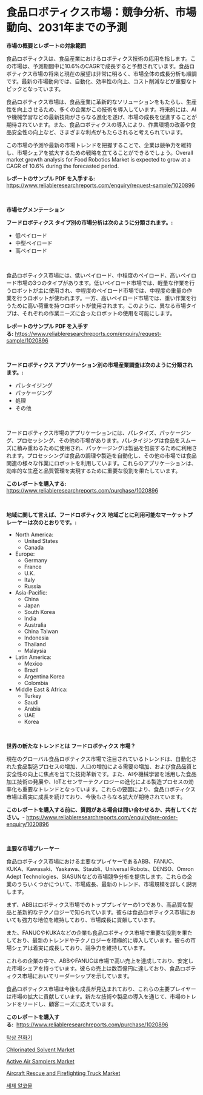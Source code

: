 <p><h1>食品ロボティクス市場：競争分析、市場動向、2031年までの予測</h1></p><p><strong>市場の概要とレポートの対象範囲</strong></p>
<p><p>食品ロボティクスは、食品産業におけるロボティクス技術の応用を指します。この市場は、予測期間中に10.6%のCAGRで成長すると予想されています。食品ロボティクス市場の将来と現在の展望は非常に明るく、市場全体の成長分析も順調です。最新の市場動向では、自動化、効率性の向上、コスト削減などが重要なトピックとなっています。</p><p>食品ロボティクス市場は、食品産業に革新的なソリューションをもたらし、生産性を向上させるため、多くの企業がこの技術を導入しています。将来的には、AIや機械学習などの最新技術がさらなる進化を遂げ、市場の成長を促進することが期待されています。また、食品ロボティクスの導入により、作業環境の改善や食品安全性の向上など、さまざまな利点がもたらされると考えられています。</p><p>この市場の予測や最新の市場トレンドを把握することで、企業は競争力を維持し、市場シェアを拡大するための戦略を立てることができるでしょう。Overall market growth analysis for Food Robotics Market is expected to grow at a CAGR of 10.6% during the forecasted period.</p></p>
<p><strong>レポートのサンプル PDF を入手する:</strong> <a href="https://www.reliableresearchreports.com/enquiry/request-sample/1020896">https://www.reliableresearchreports.com/enquiry/request-sample/1020896</a></p>
<p>&nbsp;</p>
<p><strong>市場セグメンテーション</strong></p>
<p><strong>フードロボティクス タイプ別の市場分析は次のように分類されます。:</strong></p>
<p><ul><li>低ペイロード</li><li>中型ペイロード</li><li>高ペイロード</li></ul></p>
<p>&nbsp;</p>
<p><p>食品ロボティクス市場には、低いペイロード、中程度のペイロード、高いペイロード市場の3つのタイプがあります。低いペイロード市場では、軽量な作業を行うロボットが主に使用され、中程度のペイロード市場では、中程度の重量の作業を行うロボットが使われます。一方、高いペイロード市場では、重い作業を行うために高い荷重を持つロボットが使用されます。このように、異なる市場タイプは、それぞれの作業ニーズに合ったロボットの使用を可能にします。</p></p>
<p><strong>レポートのサンプル PDF を入手する:</strong>&nbsp;<a href="https://www.reliableresearchreports.com/enquiry/request-sample/1020896">https://www.reliableresearchreports.com/enquiry/request-sample/1020896</a></p>
<p>&nbsp;</p>
<p><strong> フードロボティクス アプリケーション別の市場産業調査は次のように分類されます。:</strong></p>
<p><ul><li>パレタイジング</li><li>パッケージング</li><li>処理</li><li>その他</li></ul></p>
<p>&nbsp;</p>
<p><p>フードロボティクス市場のアプリケーションには、パレタイズ、パッケージング、プロセッシング、その他の市場があります。パレタイジングは食品をスムーズに積み重ねるために使用され、パッケージングは製品を包装するために利用されます。プロセッシングは食品の調理や製造を自動化し、その他の市場では食品関連の様々な作業にロボットを利用しています。これらのアプリケーションは、効率的な生産と品質管理を実現するために重要な役割を果たしています。</p></p>
<p><strong>このレポートを購入する:</strong>&nbsp; <a href="https://www.reliableresearchreports.com/purchase/1020896">https://www.reliableresearchreports.com/purchase/1020896</a></p>
<p>&nbsp;</p>
<p><strong>地域に関して言えば、フードロボティクス 地域ごとに利用可能なマーケットプレーヤーは次のとおりです。:</strong></p>
<p><ul>
    <li>
        North America:
        <ul>
            <li>United States</li>
            <li>Canada</li>
        </ul>
    </li>
    <li>
        Europe:
        <ul>
            <li>Germany</li>
            <li>France</li>
            <li>U.K.</li>
            <li>Italy</li>
            <li>Russia</li>
        </ul>
    </li>
    <li>
        Asia-Pacific:
        <ul>
            <li>China</li>
            <li>Japan</li>
            <li>South Korea</li>
            <li>India</li>
            <li>Australia</li>
            <li>China Taiwan</li>
            <li>Indonesia</li>
            <li>Thailand</li>
            <li>Malaysia</li>
        </ul>
    </li>
    <li>
        Latin America:
        <ul>
            <li>Mexico</li>
            <li>Brazil</li>
            <li>Argentina Korea</li>
            <li>Colombia</li>
        </ul>
    </li>
    <li>
        Middle East & Africa:
        <ul>
            <li>Turkey</li>
            <li>Saudi</li>
            <li>Arabia</li>
            <li>UAE</li>
            <li>Korea</li>
        </ul>
    </li>
    </ul></p>
<p>&nbsp;</p>
<p><strong>世界の新たなトレンドとは フードロボティクス 市場？</strong></p>
<p><p>現在のグローバル食品ロボティクス市場で注目されているトレンドは、自動化された食品製造プロセスの増加、人口の増加による需要の増加、および食品品質と安全性の向上に焦点を当てた技術革新です。また、AIや機械学習を活用した食品加工技術の発展や、IoTとセンサーテクノロジーの進化による製造プロセスの効率化も重要なトレンドとなっています。これらの要因により、食品ロボティクス市場は着実に成長を続けており、今後もさらなる拡大が期待されています。</p></p>
<p><strong>このレポートを購入する前に、質問がある場合は問い合わせるか、共有してください。</strong>- <a href="https://www.reliableresearchreports.com/enquiry/pre-order-enquiry/1020896">https://www.reliableresearchreports.com/enquiry/pre-order-enquiry/1020896</a></p>
<p>&nbsp;</p>
<p><strong>主要な市場プレーヤー</strong></p>
<p><p>食品ロボティクス市場における主要なプレイヤーであるABB、FANUC、KUKA、Kawasaki、Yaskawa、Staubli、Universal Robots、DENSO、Omron Adept Technologies、SIASUNなどの市場競争分析を提供します。これらの企業のうちいくつかについて、市場成長、最新のトレンド、市場規模を詳しく説明します。</p><p>まず、ABBはロボティクス市場でのトッププレイヤーの1つであり、高品質な製品と革新的なテクノロジーで知られています。彼らは食品ロボティクス市場においても強力な地位を維持しており、市場成長に貢献しています。</p><p>また、FANUCやKUKAなどの企業も食品ロボティクス市場で重要な役割を果たしており、最新のトレンドやテクノロジーを積極的に導入しています。彼らの市場シェアは着実に成長しており、競争力を維持しています。</p><p>これらの企業の中で、ABBやFANUCは市場で高い売上を達成しており、安定した市場シェアを持っています。彼らの売上は数百億円に達しており、食品ロボティクス市場においてリーダーシップを示しています。</p><p>食品ロボティクス市場は今後も成長が見込まれており、これらの主要プレイヤーは市場の拡大に貢献しています。新たな技術や製品の導入を通じて、市場のトレンドをリードし、顧客ニーズに応えています。</p></p>
<p><strong>このレポートを購入する:</strong>&nbsp;&nbsp;<a href="https://www.reliableresearchreports.com/purchase/1020896">https://www.reliableresearchreports.com/purchase/1020896</a></p>
<p><p><a href="https://github.com/vsap75a286l/Market-Research-Report-List-1/blob/main/705930314818.md">탁상 전화기</a></p><p><a href="https://zircon-bluebell-299.notion.site/Chlorinated-Solvent-Market-Share-Market-New-Trends-Analysis-Report-By-Type-By-Application-By-End-695ada568fb94141b155006a0a70d92f">Chlorinated Solvent Market</a></p><p><a href="https://view.publitas.com/reportprime-1/active-air-samplers-market-provides-detailed-segmentation-of-this-market-based-on-type-application-and-region-and-forecast-for-the-period-from-2024-2031/">Active Air Samplers Market</a></p><p><a href="https://issuu.com/reportprime-2/docs/aircraft-rescue-and-firefighting-truck-market-size">Aircraft Rescue and Firefighting Truck Market</a></p><p><a href="https://github.com/Maeennan456456/Market-Research-Report-List-1/blob/main/416145414819.md">세제 알코올</a></p></p>